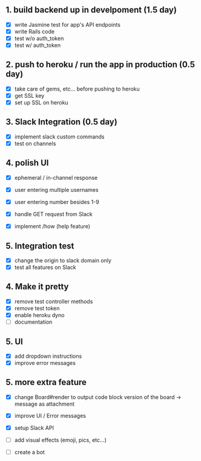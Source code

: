 ## 1. build backend up in develpoment (1.5 day)
- [x] write Jasmine test for app's API endpoints
- [x] write Rails code
- [x] test w/o auth_token
- [x] test w/ auth_token

## 2. push to heroku / run the app in production (0.5 day)
- [x] take care of gems, etc... before pushing to heroku
- [x] get SSL key
- [x] set up SSL on heroku

## 3. Slack Integration (0.5 day)
- [x] implement slack custom commands
- [x] test on channels

## 4. polish UI
- [x] ephemeral / in-channel response

- [x] user entering multiple usernames
- [x] user entering number besides 1-9

- [x] handle GET request from Slack
- [x] implement /how (help feature)

## 5. Integration test
- [x] change the origin to slack domain only
- [x] test all features on Slack

## 4. Make it pretty
- [x] remove test controller methods
- [x] remove test token
- [x] enable heroku dyno
- [ ] documentation

## 5. UI
- [x] add dropdown instructions
- [x] improve error messages

## 5. more extra feature
- [x] change Board#render to output code block version of the board -> message as attachment
- [x] improve UI / Error messages
- [x] setup Slack API

- [ ] add visual effects (emoji, pics, etc...)
- [ ] create a bot
